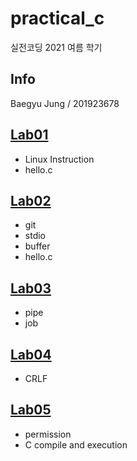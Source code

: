 # practical_c

실전코딩 2021 여름 학기

## Info

Baegyu Jung / 201923678

## [Lab01](https://git.ajou.ac.kr/baegyu3/practical_c/-/tree/master/lab01)
* Linux Instruction
* hello.c
## [Lab02](https://git.ajou.ac.kr/baegyu3/practical_c/-/tree/master/lab02)
* git
* stdio
* buffer
* hello.c
## [Lab03](https://git.ajou.ac.kr/baegyu3/practical_c/-/tree/master/lab03)
* pipe
* job
## [Lab04](https://git.ajou.ac.kr/baegyu3/practical_c/-/tree/master/lab04)
* CRLF
## [Lab05](https://git.ajou.ac.kr/baegyu3/practical_c/-/tree/master/lab05)
* permission
* C compile and execution

